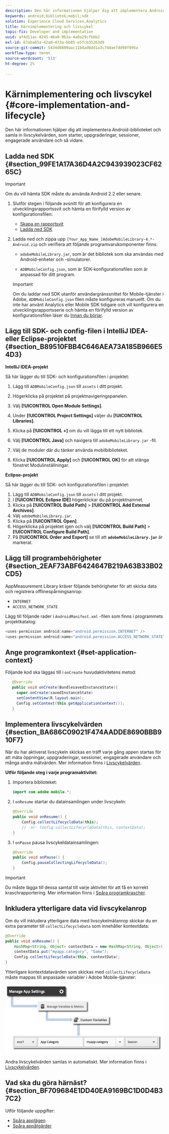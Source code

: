 ```yaml
---
description: Den här informationen hjälper dig att implementera Android-biblioteket och samla in livscykelvärden, som starter, uppgraderingar, sessioner, engagerade användare och så vidare.
keywords: android;bibliotek;mobil;sdk
solution: Experience Cloud Services,Analytics
title: Kärnimplementering och livscykel
topic-fix: Developer and implementation
uuid: af4d11ac-8245-46a0-9b3a-4a0a29cfbbb2
exl-id: 67aba85a-42a0-473a-bb05-e5fcb35263d9
source-git-commit: 5434d8809aac11b4ad6dd1a3c74dae7dd98f095a
workflow-type: tm+mt
source-wordcount: '513'
ht-degree: 2%

---
```


# Kärnimplementering och livscykel {#core-implementation-and-lifecycle}

Den här informationen hjälper dig att implementera Android-biblioteket och samla in livscykelvärden, som starter, uppgraderingar, sessioner, engagerade användare och så vidare.

## Ladda ned SDK {#section_99FE1A17A36D4A2C943939023CF6265C}

>[!IMPORTANT]
>
>Om du vill hämta SDK måste du använda Android 2.2 eller senare.

1. Slutför stegen i följande avsnitt för att konfigurera en utvecklingsrapportssvit och hämta en förifylld version av konfigurationsfilen:

   * [Skapa en rapportsvit](/help/android/getting-started/requirements.md)
   * [Ladda ned SDK](/help/android/getting-started/requirements.md)

1. Ladda ned och zippa upp `[Your_App_Name_]AdobeMobileLibrary-4.*-Android.zip` och verifiera att följande programvarukomponenter finns:

   * `adobeMobileLibrary.jar`, som är det bibliotek som ska användas med Android-enheter och -simulatorer.

   * `ADBMobileConfig.json`, som är SDK-konfigurationsfilen som är anpassad för ditt program.
   >[!IMPORTANT]
   >
   >Om du laddar ned SDK utanför användargränssnittet för Mobile-tjänster i Adobe, `ADBMobileConfig.json` filen måste konfigureras manuellt. Om du inte har använt Analytics eller Mobile SDK tidigare och vill konfigurera en utvecklingsrapportsserie och hämta en förifylld version av konfigurationsfilen läser du [Innan du börjar](/help/android/getting-started/requirements.md).

## Lägg till SDK- och config-filen i IntelliJ IDEA- eller Eclipse-projektet {#section_B89510FBB4C646AEA73A185B966E54D3}

**IntelliJ IDEA-projekt**

Så här lägger du till SDK- och konfigurationsfilen i projektet:

1. Lägg till `ADBMobileConfig.json` till `assets` i ditt projekt.

1. Högerklicka på projektet på projektnavigeringspanelen.
1. Välj **[!UICONTROL Open Module Settings]**.
1. Under **[!UICONTROL Project Settings]** väljer du **[!UICONTROL Libraries]**.
1. Klicka på **[!UICONTROL +]** om du vill lägga till ett nytt bibliotek.
1. Välj **[!UICONTROL Java]** och navigera till `adobeMobileLibrary.jar` -fil.
1. Välj de moduler där du tänker använda mobilbiblioteket.
1. Klicka **[!UICONTROL Apply]** och **[!UICONTROL OK]** för att stänga fönstret Modulinställningar.

**Eclipse-projekt**

Så här lägger du till SDK- och konfigurationsfilen i projektet:

1. Lägg till `ADBMobileConfig.json` till `assets` i ditt projekt.
1. I **[!UICONTROL Eclipse IDE]** högerklickar du på projektnamnet.
1. Klicka på  **[!UICONTROL Build Path]** > **[!UICONTROL Add External Archives]**.
1. Välj `adobeMobileLibrary.jar`.
1. Klicka på **[!UICONTROL Open]**.
1. Högerklicka på projektet igen och välj **[!UICONTROL Build Path]** > **[!UICONTROL Configure Build Path]**.
1. På **[!UICONTROL Order and Export]** se till att **`adobeMobileLibrary.jar`** är markerat.

## Lägg till programbehörigheter {#section_2EAF73ABF6424647B219A63B33B02CD5}

AppMeasurement Library kräver följande behörigheter för att skicka data och registrera offlinespårningsanrop:

* `INTERNET`
* `ACCESS_NETWORK_STATE`

Lägg till följande rader i `AndroidManifest.xml` -filen som finns i programmets projektkatalog:

```java
<uses-permission android:name="android.permission.INTERNET" /> 
<uses-permission android:name="android.permission.ACCESS_NETWORK_STATE" />
```

## Ange programkontext {#set-application-context}

Följande kod ska läggas till i `onCreate` huvudaktivitetens metod:

```java
   @Override
   public void onCreate(BundlesavedInstanceState){
     super.onCreate(savedInstanceState)
     setContentView(R.layout.main);
     Config.setContext(this.getApplicationContext());
   }
```

## Implementera livscykelvärden {#section_BA686C09021F474AADDE8690BBB910F7}

När du har aktiverat livscykeln skickas en träff varje gång appen startas för att mäta öppningar, uppgraderingar, sessioner, engagerade användare och många andra mätvärden. Mer information finns i [Livscykelvärden](/help/android/metrics.md).

**Utför följande steg i varje programaktivitet:**

1. Importera biblioteket:

   ```java
   import com.adobe.mobile.*;
   ```

1. I `onResume` startar du datainsamlingen under livscykeln:

   ```java
   @Override 
   public void onResume() { 
       Config.collectLifecycleData(this); 
       // -or- Config.collectLifecycleData(this, contextData); 
   }
   ```

1. I `onPause` pausa livscykeldatainsamlingen:

   ```java
   @Override 
   public void onPause() { 
       Config.pauseCollectingLifecycleData(); 
   }
   ```

>[!IMPORTANT]
>
>Du måste lägga till dessa samtal till varje aktivitet för att få en korrekt kraschrapportering. Mer information finns i [Spåra programkrascher](/help/android/analytics-main/crashes.md).

## Inkludera ytterligare data vid livscykelanrop

Om du vill inkludera ytterligare data med livscykelmätanrop skickar du en extra parameter till `collectLifecycleData` som innehåller kontextdata:

```java
@Override 
public void onResume() {
    HashMap<String, Object> contextData = new HashMap<String, Object>(); 
    contextData.put("myapp.category", "Game"); 
    Config.collectLifecycleData(this, contextData); 
}
```

Ytterligare kontextdatavärden som skickas med `collectLifecycleData` måste mappas till anpassade variabler i Adobe Mobile-tjänster:

![](assets/map-variable-lifecycle.png)

Andra livscykelvärden samlas in automatiskt. Mer information finns i [Livscykelvärden](/help/android/metrics.md).

## Vad ska du göra härnäst? {#section_BF709684E1DD40EA9169BC1D0D4B37C2}

Utför följande uppgifter:

* [Spåra applägen](/help/android/analytics-main/states.md)
* [Spåra appåtgärder](/help/android/analytics-main/actions.md)
